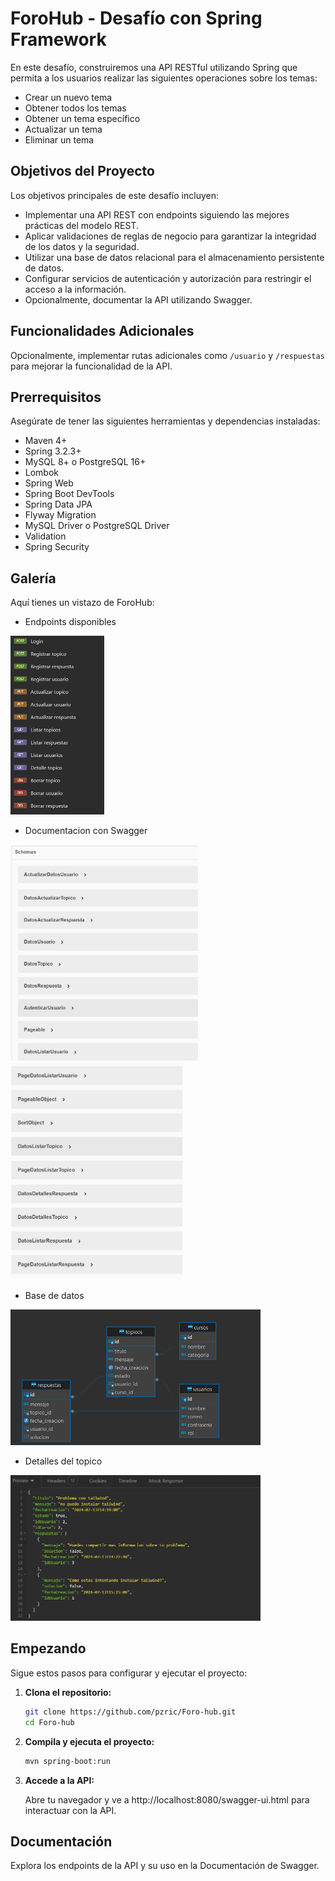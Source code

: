 # ForoHub - Desafío con Spring Framework

En este desafío, construiremos una API RESTful utilizando Spring que permita a los usuarios realizar las siguientes operaciones sobre los temas:

- Crear un nuevo tema
- Obtener todos los temas
- Obtener un tema específico
- Actualizar un tema
- Eliminar un tema

## Objetivos del Proyecto

Los objetivos principales de este desafío incluyen:

- Implementar una API REST con endpoints siguiendo las mejores prácticas del modelo REST.
- Aplicar validaciones de reglas de negocio para garantizar la integridad de los datos y la seguridad.
- Utilizar una base de datos relacional para el almacenamiento persistente de datos.
- Configurar servicios de autenticación y autorización para restringir el acceso a la información.
- Opcionalmente, documentar la API utilizando Swagger.

## Funcionalidades Adicionales

Opcionalmente, implementar rutas adicionales como `/usuario` y `/respuestas` para mejorar la funcionalidad de la API.

## Prerrequisitos 

Asegúrate de tener las siguientes herramientas y dependencias instaladas:

- Maven 4+
- Spring 3.2.3+
- MySQL 8+ o PostgreSQL 16+
- Lombok
- Spring Web
- Spring Boot DevTools
- Spring Data JPA
- Flyway Migration
- MySQL Driver o PostgreSQL Driver
- Validation
- Spring Security

## Galería

Aquí tienes un vistazo de ForoHub:

- Endpoints disponibles

<img src="img/HttpRequest.png" alt="HttpRequest" width="150"/>

- Documentacion con Swagger

<img src="img/documentacion1.png" alt="documentacion" width="300"/> <img src="img/documentacion2.png" alt="Mensaje de bienvenida" width="275"/>

- Base de datos

<img src="img/DB.png" alt="basededatos" width="400"/>

- Detalles del topico

<img src="img/detallesTopico.png" alt="detallesTopico" width="400"/>




## Empezando

Sigue estos pasos para configurar y ejecutar el proyecto:

1. **Clona el repositorio:**

   ```bash
   git clone https://github.com/pzric/Foro-hub.git
   cd Foro-hub

2. **Compila y ejecuta el proyecto:**

   ```bash
   mvn spring-boot:run

3. **Accede a la API:**

    Abre tu navegador y ve a http://localhost:8080/swagger-ui.html para interactuar con la API.
  
## Documentación

Explora los endpoints de la API y su uso en la Documentación de Swagger.

